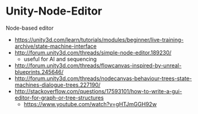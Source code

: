 # Unity-Node-Editor

Node-based editor


* https://unity3d.com/learn/tutorials/modules/beginner/live-training-archive/state-machine-interface
* http://forum.unity3d.com/threads/simple-node-editor.189230/
  * useful for AI and sequencing
* http://forum.unity3d.com/threads/flowcanvas-inspired-by-unreal-blueprints.245646/
* http://forum.unity3d.com/threads/nodecanvas-behaviour-trees-state-machines-dialogue-trees.227190/
* http://stackoverflow.com/questions/17593101/how-to-write-a-gui-editor-for-graph-or-tree-structures
  * https://www.youtube.com/watch?v=gHTJmGGH92w
  